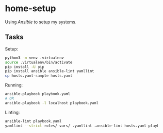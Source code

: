 # home-setup

Using _Ansible_ to setup my systems.


## Tasks

Setup:

```bash
python3 -m venv .virtualenv
source .virtualenv/bin/activate
pip install -U pip
pip install ansible ansible-lint yamllint
cp hosts.yaml-sample hosts.yaml
```

Running:

```bash
ansible-playbook playbook.yaml
# OR
ansible-playbook -l localhost playbook.yaml
```

Linting:

```bash
ansible-lint playbook.yaml
yamllint --strict roles/ vars/ .yamllint .ansible-lint hosts.yaml playbook.yaml
```
